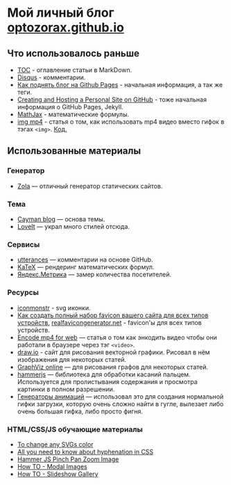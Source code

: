 # Мой личный блог [optozorax.github.io](https://optozorax.github.io)

## Что использовалось раньше

* [TOC](https://github.com/allejo/jekyll-toc) - оглавление статьи в MarkDown.
* [Disqus](https://disqus.com/) - комментарии.
* [Как поднять блог на Github Pages](http://alexprivalov.org/setup-blog-on-github/) - начальная информация, а так же теги.
* [Creating and Hosting a Personal Site on GitHub](http://jmcglone.com/guides/github-pages/) - тоже начальная информация о GitHub Pages, Jekyll.
* [MathJax](https://www.mathjax.org/) - математические формулы.
* [img mp4](https://calendar.perfplanet.com/2017/animated-gif-without-the-gif/) - статья о том, как использовать mp4 видео вместо гифок в тэгах `<img>`. [Код.](https://codepen.io/shshaw/pen/MOMezY)

## Использованные материалы

### Генератор

* [Zola](https://www.getzola.org/) — отличный генератор статических сайтов.

### Тема

* [Cayman blog](https://github.com/lorepirri/cayman-blog) — основа темы.
* [LoveIt](https://hugoloveit.com/theme-documentation-extended-shortcodes/) — украл много стилей отсюда.

### Сервисы

* [utterances](https://utteranc.es/) — комментарии на основе GitHub.
* [KaTeX](https://katex.org/) — рендеринг математических формул.
* [Яндекс.Метрика](https://metrika.yandex.ru/) — замер количества посетителей.

### Ресурсы

* [iconmonstr](https://iconmonstr.com/) - svg иконки.
* [Как создать полный набор favicon вашего сайта для всех типов устройств](https://pugofka.com/blog/technology/how-to-create-a-complete-set-favicon-on-your-site-for-all-device-types/), [realfavicongenerator.net](https://realfavicongenerator.net) - favicon'ы для всех типов устройств.
* [Encode mp4 for web](https://gist.github.com/jaydenseric/220c785d6289bcfd7366) — статья о том как энкодить видео чтобы они работали в браузере через тэг `<video>`.
* [draw.io](https://www.draw.io/) - сайт для рисования векторной графики. Рисовал в нём изображения для некоторых статей.
* [GraphViz online](https://dreampuf.github.io/GraphvizOnline/) — для рисования графов для некоторых статей.
* [hammerjs](https://hammerjs.github.io/) — библиотека для обработки касаний пальцем. Используется для пролистывания содержания и просмотра картинки в полном разрешении.
* [Генераторы анимаций](https://icons8.com/preloaders/) — использовал это для создания нормальной гифки загрузки, которую очень сложно найти в гугле, вылезает либо очень большая гифка, либо просто фигня.

### HTML/CSS/JS обучающие материалы

* [To change any SVGs color](https://stackoverflow.com/a/53336754)
* [All you need to know about hyphenation in CSS](https://medium.com/clear-left-thinking/all-you-need-to-know-about-hyphenation-in-css-2baee2d89179)
* [Hammer JS Pinch Pan Zoom Image](https://codepen.io/josephmaynard/pen/OjWvNP)
* [How TO - Modal Images](https://www.w3schools.com/howto/howto_css_modal_images.asp)
* [How TO - Slideshow Gallery](https://www.w3schools.com/howto/howto_js_slideshow_gallery.asp)

